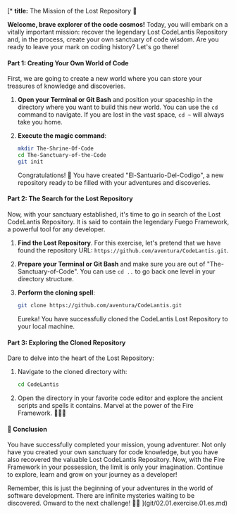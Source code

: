 [* **title:** The Mission of the Lost Repository 🚀

**Welcome, brave explorer of the code cosmos!** Today, you will embark on a vitally important mission: recover the legendary Lost CodeLantis Repository and, in the process, create your own sanctuary of code wisdom. Are you ready to leave your mark on coding history? Let's go there!

#### Part 1: Creating Your Own World of Code

First, we are going to create a new world where you can store your treasures of knowledge and discoveries.

1. **Open your Terminal or Git Bash** and position your spaceship in the directory where you want to build this new world. You can use the `cd` command to navigate. If you are lost in the vast space, `cd ~` will always take you home.

2. **Execute the magic command**:
   ```bash
   mkdir The-Shrine-Of-Code
   cd The-Sanctuary-of-the-Code
   git init
   ```
   Congratulations! 🎉 You have created "El-Santuario-Del-Codigo", a new repository ready to be filled with your adventures and discoveries.

#### Part 2: The Search for the Lost Repository

Now, with your sanctuary established, it's time to go in search of the Lost CodeLantis Repository. It is said to contain the legendary Fuego Framework, a powerful tool for any developer.

1. **Find the Lost Repository**. For this exercise, let's pretend that we have found the repository URL: `https://github.com/aventura/CodeLantis.git`.

2. **Prepare your Terminal or Git Bash** and make sure you are out of "The-Sanctuary-of-Code". You can use `cd ..` to go back one level in your directory structure.

3. **Perform the cloning spell**:
   ```bash
   git clone https://github.com/aventura/CodeLantis.git
   ```
   Eureka! You have successfully cloned the CodeLantis Lost Repository to your local machine.

#### Part 3: Exploring the Cloned Repository

Dare to delve into the heart of the Lost Repository:
1. Navigate to the cloned directory with:
   ```bash
   cd CodeLantis
   ```
2. Open the directory in your favorite code editor and explore the ancient scripts and spells it contains. Marvel at the power of the Fire Framework. 🧙‍♂️🔥

#### 🤔 Conclusion

You have successfully completed your mission, young adventurer. Not only have you created your own sanctuary for code knowledge, but you have also recovered the valuable Lost CodeLantis Repository. Now, with the Fire Framework in your possession, the limit is only your imagination. Continue to explore, learn and grow on your journey as a developer!

Remember, this is just the beginning of your adventures in the world of software development. There are infinite mysteries waiting to be discovered. Onward to the next challenge! 🚀🌟
](git/02.01.exercise.01.es.md)